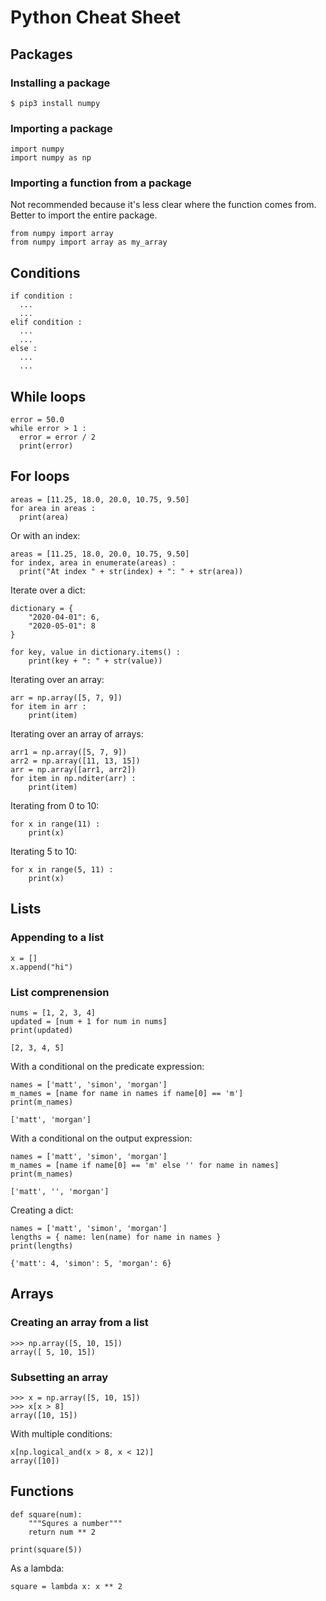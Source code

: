 # Python Cheat Sheet

## Packages

### Installing a package
```
$ pip3 install numpy
```

### Importing a package
```
import numpy
import numpy as np
```

### Importing a function from a package

Not recommended because it's less clear where the function comes from. Better to import the entire package.

```
from numpy import array
from numpy import array as my_array 
```

## Conditions

```
if condition :
  ...
  ...
elif condition :
  ...
  ...
else :
  ...
  ...
 ```
 
## While loops
 
```
error = 50.0
while error > 1 :
  error = error / 2
  print(error)
```
 
## For loops
 
```
areas = [11.25, 18.0, 20.0, 10.75, 9.50]
for area in areas :
  print(area)
```
 
Or with an index:
 
```
areas = [11.25, 18.0, 20.0, 10.75, 9.50]
for index, area in enumerate(areas) :
  print("At index " + str(index) + ": " + str(area))
```

Iterate over a dict:

```
dictionary = {
	"2020-04-01": 6,
	"2020-05-01": 8
}

for key, value in dictionary.items() :
	print(key + ": " + str(value))
```

Iterating over an array:

```
arr = np.array([5, 7, 9])
for item in arr :
	print(item)
```

Iterating over an array of arrays:

```
arr1 = np.array([5, 7, 9])
arr2 = np.array([11, 13, 15])
arr = np.array([arr1, arr2])
for item in np.nditer(arr) :
	print(item)
```

Iterating from 0 to 10:

```
for x in range(11) : 
	print(x)
```

Iterating 5 to 10:

```
for x in range(5, 11) : 
	print(x)
```

## Lists

### Appending to a list

```
x = []
x.append("hi")
```

### List comprenension

```
nums = [1, 2, 3, 4]
updated = [num + 1 for num in nums]
print(updated)

[2, 3, 4, 5]
```

With a conditional on the predicate expression:

```
names = ['matt', 'simon', 'morgan']
m_names = [name for name in names if name[0] == 'm']
print(m_names)

['matt', 'morgan']
```

With a conditional on the output expression:

```
names = ['matt', 'simon', 'morgan']
m_names = [name if name[0] == 'm' else '' for name in names]
print(m_names)

['matt', '', 'morgan']
```

Creating a dict:

```
names = ['matt', 'simon', 'morgan']
lengths = { name: len(name) for name in names }
print(lengths)

{'matt': 4, 'simon': 5, 'morgan': 6}
```

## Arrays

### Creating an array from a list

```
>>> np.array([5, 10, 15])
array([ 5, 10, 15])
```

### Subsetting an array

```
>>> x = np.array([5, 10, 15])
>>> x[x > 8]
array([10, 15])
```

With multiple conditions:

```
x[np.logical_and(x > 8, x < 12)]
array([10])
```

## Functions

```
def square(num):
    """Squres a number"""
    return num ** 2

print(square(5))
```

As a lambda:

```
square = lambda x: x ** 2
```
